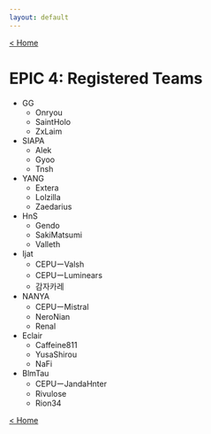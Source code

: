 ```yaml
---
layout: default
---
```


[< Home](https://kanziebub.github.io/SurvivalProtocol/)

# **EPIC 4: Registered Teams**

- GG
  - Onryou
  - SaintHolo
  - ZxLaim
- SIAPA
  - Alek
  - Gyoo
  - Tnsh
- YANG
  - Extera
  - Lolzilla
  - Zaedarius
- HnS
  - Gendo
  - SakiMatsumi
  - Valleth
- Ijat
  - CEPUーValsh
  - CEPUーLuminears
  - 감자카레
- NANYA
  - CEPUーMistral
  - NeroNian
  - Renal
- Eclair
  - Caffeine811
  - YusaShirou
  - NaFi
- BlmTau
  - CEPUーJandaHnter
  - Rivulose
  - Rion34

[< Home](https://kanziebub.github.io/SurvivalProtocol/)
